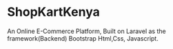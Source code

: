# ShopKartKenya
An Online E-Commerce Platform, Built on Laravel as the framework(Backend) Bootstrap Html,Css, Javascript.
